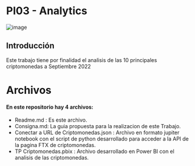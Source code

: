 # PI03 - Analytics

![image](https://help.ftx.com/hc/article_attachments/4409994973844/mceclip0.png)

## Introducción
Este trabajo tiene por finalidad el analisis de las 10 principales criptomonedas a Septiembre 2022

# Archivos

#### En este repositorio hay 4 archivos: 
* Readme.md : Es este archivo.
* Consigna.md: La guia propuesta para la realizacion de este Trabajo. 
* Conectar a URL de Criptomonedas.json : Archivo en formato jupiter notebook con el script de python desarrollado para acceder a la API de la pagina FTX de criptomonedas. 
* TP Criptomonedas.pbix : Archivo desarrollado en Power BI con el analisis de las criptomonedas. 

